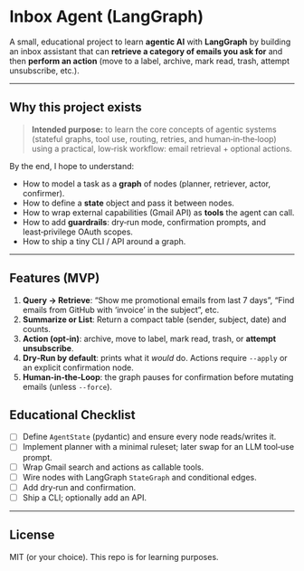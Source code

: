 # Inbox Agent (LangGraph)

A small, educational project to learn **agentic AI** with **LangGraph** by building an inbox assistant that can **retrieve a category of emails you ask for** and then **perform an action** (move to a label, archive, mark read, trash, attempt unsubscribe, etc.).

---

## Why this project exists

> **Intended purpose:** to learn the core concepts of agentic systems (stateful graphs, tool use, routing, retries, and human‑in‑the‑loop) using a practical, low‑risk workflow: email retrieval + optional actions.

By the end, I hope to understand:

* How to model a task as a **graph** of nodes (planner, retriever, actor, confirmer).
* How to define a **state** object and pass it between nodes.
* How to wrap external capabilities (Gmail API) as **tools** the agent can call.
* How to add **guardrails**: dry‑run mode, confirmation prompts, and least‑privilege OAuth scopes.
* How to ship a tiny CLI / API around a graph.

---

## Features (MVP)

1. **Query → Retrieve**: “Show me promotional emails from last 7 days”, “Find emails from GitHub with ‘invoice’ in the subject”, etc.
2. **Summarize or List**: Return a compact table (sender, subject, date) and counts.
3. **Action (opt‑in)**: archive, move to label, mark read, trash, or **attempt unsubscribe**.
4. **Dry‑Run by default**: prints what it *would* do. Actions require `--apply` or an explicit confirmation node.
5. **Human‑in‑the‑Loop**: the graph pauses for confirmation before mutating emails (unless `--force`).

## Educational Checklist

* [ ] Define `AgentState` (pydantic) and ensure every node reads/writes it.
* [ ] Implement planner with a minimal ruleset; later swap for an LLM tool‑use prompt.
* [ ] Wrap Gmail search and actions as callable tools.
* [ ] Wire nodes with LangGraph `StateGraph` and conditional edges.
* [ ] Add dry‑run and confirmation.
* [ ] Ship a CLI; optionally add an API.

---

## License

MIT (or your choice). This repo is for learning purposes.
